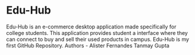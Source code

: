 # Edu-Hub
Edu-Hub is an e-commerce desktop application made specifically for college students. 
This application provides student a interface where they can connect to buy and sell their used products in campus.
Edu-Hub is my first GitHub Repository.
Authors - Alister Fernandes
          Tanmay Gupta
